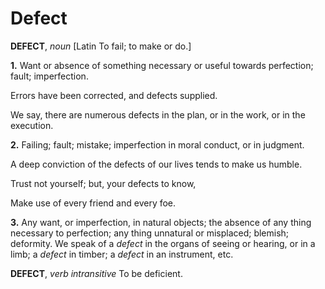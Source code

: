 # Defect

**DEFECT**, _noun_ \[Latin To fail; to make or do.\]

**1.** Want or absence of something necessary or useful towards perfection; fault; imperfection.

Errors have been corrected, and defects supplied.

We say, there are numerous defects in the plan, or in the work, or in the execution.

**2.** Failing; fault; mistake; imperfection in moral conduct, or in judgment.

A deep conviction of the defects of our lives tends to make us humble.

Trust not yourself; but, your defects to know,

Make use of every friend and every foe.

**3.** Any want, or imperfection, in natural objects; the absence of any thing necessary to perfection; any thing unnatural or misplaced; blemish; deformity. We speak of a _defect_ in the organs of seeing or hearing, or in a limb; a _defect_ in timber; a _defect_ in an instrument, etc.

**DEFECT**, _verb intransitive_ To be deficient.